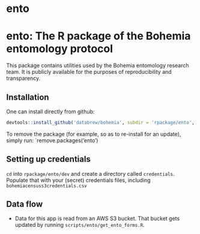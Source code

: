 
<!-- README.md is generated from README.Rmd. Please edit that file -->

# ento

<!-- README.md is generated from README.Rmd. Please edit that file -->

# ento: The R package of the Bohemia entomology protocol

This package contains utilities used by the Bohemia entomology research
team. It is publicly available for the purposes of reproducibility and
transparency.

## Installation

One can install directly from
github:

``` r
devtools::install_github('databrew/bohemia', subdir = 'rpackage/ento', dependencies = TRUE, force = TRUE)
```

To remove the package (for example, so as to re-install for an update),
simply run: \`remove.packages(‘ento’)

## Setting up credentials

`cd` into `rpackage/ento/dev` and create a directory called
`credentials`. Populate that with your (secret) credentials files,
including `bohemiacensuss3credentials.csv`

## Data flow

  - Data for this app is read from an AWS S3 bucket. That bucket gets
    updated by running `scripts/ento/get_ento_forms.R`.
